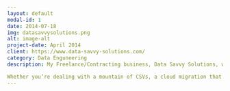 ```yaml
---
layout: default
modal-id: 1
date: 2014-07-18
img: datasavvysolutions.png
alt: image-alt
project-date: April 2014
client: https://www.data-savvy-solutions.com/
category: Data Enguneering
description: My Freelance/Contracting business, Data Savvy Solutions, where you don’t just get a contractor, you get a fellow data nerd who actually enjoys solving gnarly pipeline problems and untangling messy infrastructure. I help businesses make sense of their data, build rock-solid systems, and get things flowing smoothly—without the jargon overload or stiff consultancy vibes.

Whether you’re dealing with a mountain of CSVs, a cloud migration that’s gone sideways, or just want someone who actually answers your Slack messages, I’ve got you covered. I bring deep Data Engineering chops, a love for clean architecture, and just the right amount of curiosity-fueled chaos to make things work better, faster, and smarter.
---
```

